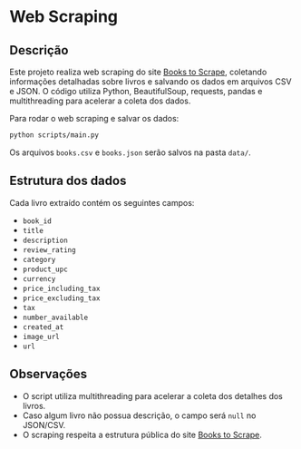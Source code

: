 # Web Scraping

## Descrição

Este projeto realiza web scraping do site [Books to Scrape](http://books.toscrape.com), coletando informações detalhadas sobre livros e salvando os dados em arquivos CSV e JSON. O código utiliza Python, BeautifulSoup, requests, pandas e multithreading para acelerar a coleta dos dados.

Para rodar o web scraping e salvar os dados:

```bash
python scripts/main.py
```

Os arquivos `books.csv` e `books.json` serão salvos na pasta `data/`.

## Estrutura dos dados

Cada livro extraído contém os seguintes campos:

- `book_id`
- `title`
- `description`
- `review_rating`
- `category`
- `product_upc`
- `currency`
- `price_including_tax`
- `price_excluding_tax`
- `tax`
- `number_available`
- `created_at`
- `image_url`
- `url`

## Observações

- O script utiliza multithreading para acelerar a coleta dos detalhes dos livros.
- Caso algum livro não possua descrição, o campo será `null` no JSON/CSV.
- O scraping respeita a estrutura pública do site [Books to Scrape](https://books.toscrape.com/).